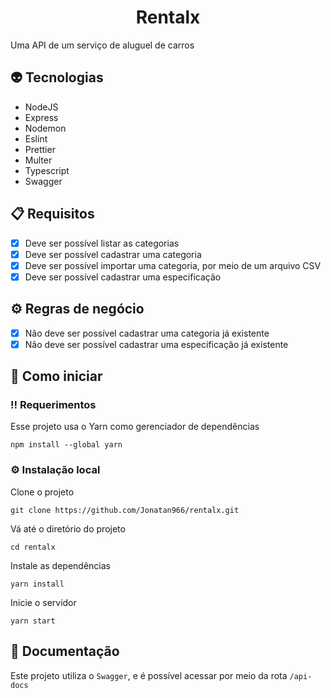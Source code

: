 <div align="center">
  <h1>Rentalx</h1>
</div>

Uma API de um serviço de aluguel de carros

## 👽 Tecnologias
- NodeJS
- Express
- Nodemon
- Eslint
- Prettier
- Multer
- Typescript
- Swagger

## 📋 Requisitos
- [x] Deve ser possível listar as categorias
- [x] Deve ser possível cadastrar uma categoria
- [x] Deve ser possível importar uma categoria, por meio de um arquivo CSV
- [x] Deve ser possível cadastrar uma especificação

## ⚙ Regras de negócio
- [x] Não deve ser possível cadastrar uma categoria já existente
- [x] Não deve ser possível cadastrar uma especificação já existente

## 🧰 Como iniciar

### ‼️ Requerimentos

Esse projeto usa o Yarn como gerenciador de dependências

```
npm install --global yarn
```

### ⚙️ Instalação local

Clone o projeto

```
git clone https://github.com/Jonatan966/rentalx.git
```

Vá até o diretório do projeto

```
cd rentalx
```

Instale as dependências

```
yarn install
```

Inicie o servidor

```
yarn start
```

## 📃 Documentação
Este projeto utiliza o `Swagger`, e é possível acessar por meio da rota `/api-docs`
